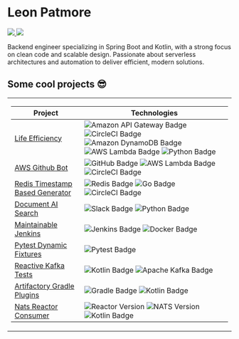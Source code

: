 # Leon Patmore

<a href="https://www.linkedin.com/in/leon-patmore/">
    <img src="https://img.shields.io/badge/-Linkedin-blue?style=flat-square&logo=linkedin">
</a>
<a href="mailto:leon.patmore@gmail.com">
    <img src="https://img.shields.io/badge/-Email-red?style=flat-square&logo=gmail&logoColor=white">
</a>

Backend engineer specializing in Spring Boot and Kotlin, with a strong focus on clean code and scalable design. Passionate about serverless architectures and automation to deliver efficient, modern solutions.

## Some cool projects 😎

<table>
<tr><td>

| Project                                                                                              | Technologies                                                                                                                                                                                                                                                                                                                                                                                                                                                                                                                                                                           |
| ---------------------------------------------------------------------------------------------------- | -------------------------------------------------------------------------------------------------------------------------------------------------------------------------------------------------------------------------------------------------------------------------------------------------------------------------------------------------------------------------------------------------------------------------------------------------------------------------------------------------------------------------------------------------------------------------------------- |
| [Life Efficiency](https://github.com/LeonPatmore/life-efficiency)                                    | ![Amazon API Gateway Badge](https://img.shields.io/badge/Amazon%20API%20Gateway-FF4F8B?logo=amazonapigateway&logoColor=fff&style=flat) ![CircleCI Badge](https://img.shields.io/badge/CircleCI-343434?logo=circleci&logoColor=fff&style=flat) ![Amazon DynamoDB Badge](https://img.shields.io/badge/Amazon%20DynamoDB-4053D6?logo=amazondynamodb&logoColor=fff&style=flat) ![AWS Lambda Badge](https://img.shields.io/badge/AWS%20Lambda-F90?logo=awslambda&logoColor=fff&style=flat) ![Python Badge](https://img.shields.io/badge/Python-3776AB?logo=python&logoColor=fff&style=flat) |
| [AWS Github Bot](https://github.com/LeonPatmore/ci-github-app)                                       | ![GitHub Badge](https://img.shields.io/badge/GitHub-181717?logo=github&logoColor=fff&style=flat) ![AWS Lambda Badge](https://img.shields.io/badge/AWS%20Lambda-F90?logo=awslambda&logoColor=fff&style=flat) ![CircleCI Badge](https://img.shields.io/badge/CircleCI-343434?logo=circleci&logoColor=fff&style=flat)                                                                                                                                                                                                                                                                     |
| [Redis Timestamp Based Generator](https://github.com/LeonPatmore/go-redis-timestamp-based-generator) | ![Redis Badge](https://img.shields.io/badge/Redis-DC382D?logo=redis&logoColor=fff&style=flat) ![Go Badge](https://img.shields.io/badge/Go-00ADD8?logo=go&logoColor=fff&style=flat) ![CircleCI Badge](https://img.shields.io/badge/CircleCI-343434?logo=circleci&logoColor=fff&style=flat)                                                                                                                                                                                                                                                                                              |
| [Document AI Search](https://github.com/LeonPatmore/wiki-ai-search)                                  | ![Slack Badge](https://img.shields.io/badge/Slack-4A154B?logo=slack&logoColor=fff&style=flat) ![Python Badge](https://img.shields.io/badge/Python-3776AB?logo=python&logoColor=fff&style=flat)                                                                                                                                                                                                                                                                                                                                                                                         |
| [Maintainable Jenkins](https://github.com/LeonPatmore/maintainable-jenkins)                          | ![Jenkins Badge](https://img.shields.io/badge/Jenkins-D24939?logo=jenkins&logoColor=fff&style=flat) ![Docker Badge](https://img.shields.io/badge/Docker-2496ED?logo=docker&logoColor=fff&style=flat)                                                                                                                                                                                                                                                                                                                                                                                   |
| [Pytest Dynamic Fixtures](https://github.com/LeonPatmore/pytest-dynamic-fixtures)                    | ![Pytest Badge](https://img.shields.io/badge/Pytest-0A9EDC?logo=pytest&logoColor=fff&style=flat)                                                                                                                                                                                                                                                                                                                                                                                                                                                                                       |
| [Reactive Kafka Tests](https://github.com/LeonPatmore/kafka-reactive)                                | ![Kotlin Badge](https://img.shields.io/badge/Kotlin-7F52FF?logo=kotlin&logoColor=fff&style=flat) ![Apache Kafka Badge](https://img.shields.io/badge/Apache%20Kafka-231F20?logo=apachekafka&logoColor=fff&style=flat)                                                                                                                                                                                                                                                                                                                                                                   |
| [Artifactory Gradle Plugins](https://github.com/LeonPatmore/advanced-artifactory-plugin)             | ![Gradle Badge](https://img.shields.io/badge/Gradle-02303A?logo=gradle&logoColor=fff&style=flat) ![Kotlin Badge](https://img.shields.io/badge/Kotlin-7F52FF?logo=kotlin&logoColor=fff&style=flat)                                                                                                                                                                                                                                                                                                                                                                                      |
| [Nats Reactor Consumer](https://github.com/LeonPatmore/nats-reactor-consumer)                        | ![Reactor Version](https://img.shields.io/badge/Reactive--Reactor-green) ![NATS Version](https://img.shields.io/badge/NATS--Streaming-blue) ![Kotlin Badge](https://img.shields.io/badge/Kotlin-7F52FF?logo=kotlin&logoColor=fff&style=flat)                                                                                                                                                                                                                                                                                                                                           |
